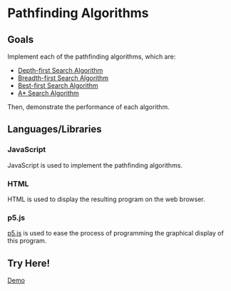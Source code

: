 # Pathfinding Algorithms

## Goals
Implement each of the pathfinding algorithms, which are:
- [Depth-first Search Algorithm](https://en.wikipedia.org/wiki/Depth-first_search)
- [Breadth-first Search Algorithm](https://en.wikipedia.org/wiki/Breadth-first_search)
- [Best-first Search Algorithm](https://en.wikipedia.org/wiki/Best-first_search)
- [A&ast; Search Algorithm](https://en.wikipedia.org/wiki/A*_search_algorithm)

Then, demonstrate the performance of each algorithm.

## Languages/Libraries

### JavaScript
JavaScript is used to implement the pathfinding algorithms.

### HTML
HTML is used to display the resulting program on the web browser.

### p5.js
[p5.js](https://p5js.org) is used to ease the process of programming the graphical display of this program.

## Try Here!
[Demo](https://mickeycj.github.io/)